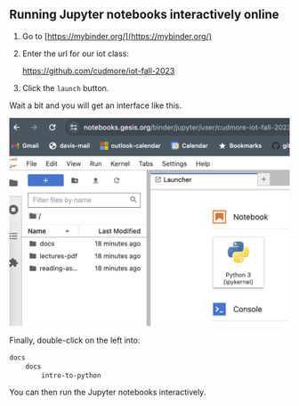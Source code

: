 ## Running Jupyter notebooks interactively online

1) Go to [https://mybinder.org/](https://mybinder.org/)

2) Enter the url for our iot class:

    https://github.com/cudmore/iot-fall-2023

3) Click the `launch` button.

Wait a bit and you will get an interface like this.

<IMG src="../../img/iot-binder.png" width=600>

Finally, double-click on the left into:

    docs
        docs
            intro-to-python

You can then run the Jupyter notebooks interactively.